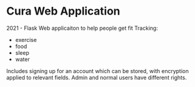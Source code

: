 # Cura Web Application
2021 - Flask Web applicaiton to help people get fit
Tracking:
- exercise
- food
- sleep
- water


Includes signing up for an account which can be stored, with encryption applied to relevant fields.
Admin and normal users have different rights.
